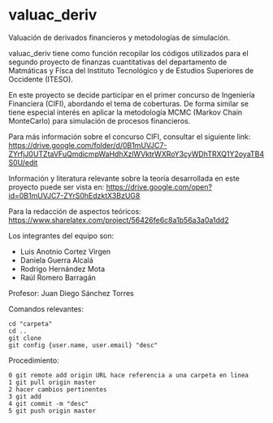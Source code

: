 ﻿# valuac_deriv
Valuación de derivados financieros y metodologías de simulación. 

valuac_deriv tiene como función recopilar los códigos utilizados para el segundo proyecto de finanzas cuantitativas del departamento de Matmáticas y Físca del Instituto Tecnológico y de Estudios Superiores de Occidente (ITESO). 

En este proyecto se decide participar en el primer concurso de Ingeniería Financiera (CIFI), abordando el tema de coberturas. De forma similar se tiene especial interés en aplicar la metodología MCMC (Markov Chain MonteCarlo) para simulación de procesos financieros. 

Para más información sobre el concurso CIFI, consultar el siguiente link: https://drive.google.com/folder/d/0B1mUVJC7-ZYrfjJ0UTZtaVFuQmdicmpWaHdhXzlWVktrWXRoY3cyWDhTRXQ1Y2oyaTB4S0U/edit

Información y literatura relevante sobre la teoría desarrollada en este proyecto puede ser vista en:
https://drive.google.com/open?id=0B1mUVJC7-ZYrS0hEdzktX3BzUG8

Para la redacción de aspectos teóricos:
https://www.sharelatex.com/project/56426fe6c8a1b56a3a0a1dd2 

Los integrantes del equipo son:
* Luis Anotnio Cortez Virgen
* Daniela Guerra Alcalá
* Rodrigo Hernández Mota
* Raúl Romero Barragán

Profesor: Juan Diego Sánchez Torres

Comandos relevantes:

    cd "carpeta"
    cd ..
    git clone
    git config {user.name, user.email} "desc"

Procedimiento:

    0 git remote add origin URL hace referencia a una carpeta en linea
    1 git pull origin master
    2 hacer cambios pertinentes
    3 git add
    4 git commit -m "desc"
    5 git push origin master

